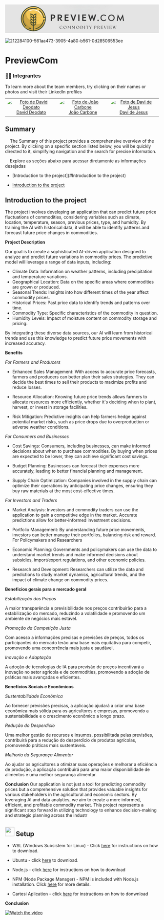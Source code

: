 <img src="/src/assets/LogoIcon.png">

![212284100-561aa473-3905-4a80-b561-0d28506553ee](https://github.com/Mugen-Builders/.github/assets/153661799/7d329749-d5ed-4aa3-a557-08054d7f9c40)

# PreviewCom

  <h3>👨‍🎓 Integrantes</h3>

To learn more about the team members, try clicking on their names or photos and visit their LinkedIn profiles 

<div align="center">
  <table>
    <tr>
      <td align="center"><a href="https://www.linkedin.com/in/david-deodato-41b9b72b7/"><img style="border-radius: 50%;" src="/src/assets/David_Deodato_Alvarenga_Nascimento.jpg" width="200px;" height="200px;" alt="Foto de David Deodato"/><br>David Deodato</a></td>
      <td align="center"><a href="https://www.linkedin.com/in/joao-carbone/"><img style="border-radius: 50%;" src="/src/assets/João_Pedro_Ferreira_Carbone.jpg" width="200px;" height="200px;" alt="Foto de João Carbone"/><br>João Carbone</a></td>
      <td align="center"><a href="https://www.linkedin.com/in/davi-nascimento-de-jesus/"><img style="border-radius: 50%;" src="/src/assets/Davi_Nascimento_de_Jesus.jpg" width="200px;" height="200px;" alt="Foto de Davi de Jesus"/><br>Davi de Jesus</a></td>
       </tr>
  </table>
</div>

## Summary

&nbsp;&nbsp;&nbsp;&nbsp;The Summary of this project provides a comprehensive overview of the project. By clicking on a specific section listed below, you will be quickly directed to it, simplifying navigation and the search for precise information.

&nbsp;&nbsp;&nbsp;&nbsp;Explore as seções abaixo para acessar diretamente as informações desejadas

- [Introduction to the project](#Introduction to the project)

- [Introduction to the project](#Introduction-to-the-project)


## Introduction to the project

The project involves developing an application that can predict future price fluctuations of commodities, considering variables such as climate, location, temperature, season, previous prices, type, and humidity. By training the AI with historical data, it will be able to identify patterns and forecast future price changes in commodities.

**Project Description**

Our goal is to create a sophisticated AI-driven application designed to analyze and predict future variations in commodity prices. The predictive model will leverage a range of data inputs, including:

- Climate Data: Information on weather patterns, including precipitation and temperature variations.
- Geographical Location: Data on the specific areas where commodities are grown or produced.
- Seasonal Trends: Insights into how different times of the year affect commodity prices.
- Historical Prices: Past price data to identify trends and patterns over time.
- Commodity Type: Specific characteristics of the commodity in question.
- Humidity Levels: Impact of moisture content on commodity storage and pricing.

 By integrating these diverse data sources, our AI will learn from historical trends and use this knowledge to predict future price movements with increased accuracy.

**Benefits**

_For Farmers and Producers_


- Enhanced Sales Management: With access to accurate price forecasts, farmers and producers can better plan their sales strategies. They can decide the best times to sell their products to maximize profits and reduce losses.

- Resource Allocation: Knowing future price trends allows farmers to allocate resources more efficiently, whether it's deciding when to plant, harvest, or invest in storage facilities.

- Risk Mitigation: Predictive insights can help farmers hedge against potential market risks, such as price drops due to overproduction or adverse weather conditions.


_For Consumers and Businesses_


- Cost Savings: Consumers, including businesses, can make informed decisions about when to purchase commodities. By buying when prices are expected to be lower, they can achieve significant cost savings.

- Budget Planning: Businesses can forecast their expenses more accurately, leading to better financial planning and management.

- Supply Chain Optimization: Companies involved in the supply chain can optimize their operations by anticipating price changes, ensuring they buy raw materials at the most cost-effective times.

_For Investors and Traders_


- Market Analysis: Investors and commodity traders can use the application to gain a competitive edge in the market. Accurate predictions allow for better-informed investment decisions.

- Portfolio Management: By understanding future price movements, investors can better manage their portfolios, balancing risk and reward.
For Policymakers and Researchers

- Economic Planning: Governments and policymakers can use the data to understand market trends and make informed decisions about subsidies, import/export regulations, and other economic policies.

- Research and Development: Researchers can utilize the data and predictions to study market dynamics, agricultural trends, and the impact of climate change on commodity prices.

**Beneficios gerais para o mercado geral**


_Estabilização dos Preços_

A maior transparência e previsibilidade nos preços contribuirão para a estabilização do mercado, reduzindo a volatilidade e promovendo um ambiente de negócios mais estável.


_Promoção da Competição Justa_

Com acesso a informações precisas e previsões de preços, todos os participantes do mercado terão uma base mais equitativa para competir, promovendo uma concorrência mais justa e saudável.


_Inovação e Adaptação_

A adoção de tecnologias de IA para previsão de preços incentivará a inovação no setor agrícola e de commodities, promovendo a adoção de práticas mais avançadas e eficientes.


**Benefícios Sociais e Econômicos**


_Sustentabilidade Econômica_

Ao fornecer previsões precisas, a aplicação ajudará a criar uma base econômica mais sólida para os agricultores e empresas, promovendo a sustentabilidade e o crescimento econômico a longo prazo.


_Redução do Desperdício_

Uma melhor gestão de recursos e insumos, possibilitada pelas previsões, contribuirá para a redução do desperdício de produtos agrícolas, promovendo práticas mais sustentáveis.


_Melhoria da Segurança Alimentar_

Ao ajudar os agricultores a otimizar suas operações e melhorar a eficiência de produção, a aplicação contribuirá para uma maior disponibilidade de alimentos e uma melhor segurança alimentar.




**Conclusion**
Our application is not just a tool for predicting commodity prices but a comprehensive solution that provides valuable insights for various stakeholders in the agricultural and economic sectors. By leveraging AI and data analytics, we aim to create a more informed, efficient, and profitable commodity market. This project represents a significant step forward in utilizing technology to enhance decision-making and strategic planning across the industr


## <img src="https://github.com/Mugen-Builders/.github/assets/153661799/91fd1cce-281c-43c6-ad97-cd5fe68c832e" width="30" height="30"> Setup

- WSL (Windows Subsistem for Linux) - Click [here](https://example.com/download) for instructions on how to download.

- Ubuntu - click [here](https://apps.microsoft.com/detail/9pdxgncfsczv?rtc=1&hl=pt-br&gl=BR) to download.

- Node.js - click [here](https://learn.microsoft.com/en-us/windows/dev-environment/javascript/nodejs-on-windows) for instructions on how to download

- NPM (Node Package Manager) - NPM is included with Node.js installation. Click [here](https://docs.npmjs.com/cli/v7/commands/npm-install) for more details.

- Cartesi Aplication - click [here](https://docs.cartesi.io/cartesi-rollups/1.3/development/installation/) for instructions on how to donwnload
  

**Conclusion**

[![Watch the video](https://img.youtube.com/vi/zYkTOxB3FGk/maxresdefault.jpg)](https://youtu.be/zYkTOxB3FGk)














